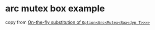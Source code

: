 # arc mutex box example
copy from [On-the-fly substitution of `Option<Arc<Mutex<Box<dyn T>>>>`](https://users.rust-lang.org/t/on-the-fly-substitution-of-option-arc-mutex-box-dyn-t/61521)
